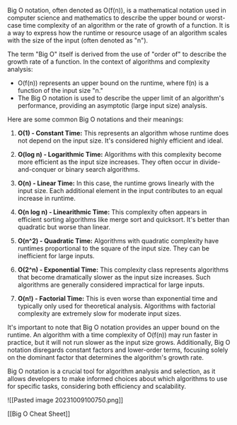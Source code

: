 
Big O notation, often denoted as O(f(n)), is a mathematical notation used in computer science and mathematics to describe the upper bound or worst-case time complexity of an algorithm or the rate of growth of a function. It is a way to express how the runtime or resource usage of an algorithm scales with the size of the input (often denoted as "n").

The term "Big O" itself is derived from the use of "order of" to describe the growth rate of a function. In the context of algorithms and complexity analysis:

- O(f(n)) represents an upper bound on the runtime, where f(n) is a function of the input size "n."
- The Big O notation is used to describe the upper limit of an algorithm's performance, providing an asymptotic (large input size) analysis.

Here are some common Big O notations and their meanings:

1. **O(1) - Constant Time:** This represents an algorithm whose runtime does not depend on the input size. It's considered highly efficient and ideal.
    
2. **O(log n) - Logarithmic Time:** Algorithms with this complexity become more efficient as the input size increases. They often occur in divide-and-conquer or binary search algorithms.
    
3. **O(n) - Linear Time:** In this case, the runtime grows linearly with the input size. Each additional element in the input contributes to an equal increase in runtime.
    
4. **O(n log n) - Linearithmic Time:** This complexity often appears in efficient sorting algorithms like merge sort and quicksort. It's better than quadratic but worse than linear.
    
5. **O(n^2) - Quadratic Time:** Algorithms with quadratic complexity have runtimes proportional to the square of the input size. They can be inefficient for large inputs.
    
6. **O(2^n) - Exponential Time:** This complexity class represents algorithms that become dramatically slower as the input size increases. Such algorithms are generally considered impractical for large inputs.
    
7. **O(n!) - Factorial Time:** This is even worse than exponential time and typically only used for theoretical analysis. Algorithms with factorial complexity are extremely slow for moderate input sizes.
    

It's important to note that Big O notation provides an upper bound on the runtime. An algorithm with a time complexity of O(f(n)) may run faster in practice, but it will not run slower as the input size grows. Additionally, Big O notation disregards constant factors and lower-order terms, focusing solely on the dominant factor that determines the algorithm's growth rate.

Big O notation is a crucial tool for algorithm analysis and selection, as it allows developers to make informed choices about which algorithms to use for specific tasks, considering both efficiency and scalability.

![[Pasted image 20231009100750.png]]

[[Big O Cheat Sheet]]